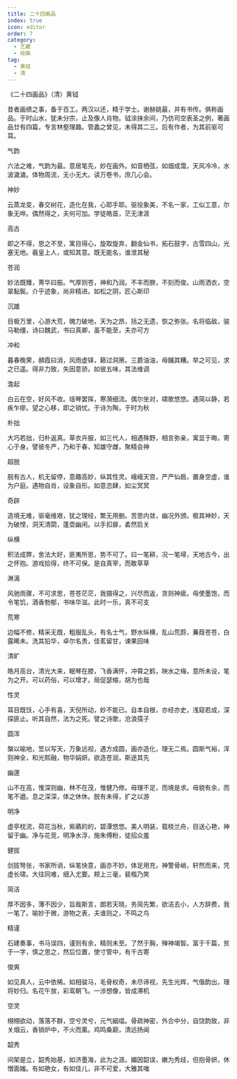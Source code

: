 ```yaml
---
title: 二十四画品
index: true
icon: editor
order: 7
category:
  - 艺藏
  - 绘画
tag:
  - 黄钺
  - 清
---
```


《二十四画品》（清）黄钺  

昔者画缋之事，备于百工。两汉以还，精于学士。谢赫姚最，并有书传。俱称画品。于时山水，犹未分宗，止及像人肖物。钺涂抹余间，乃仿司空表圣之例，著画品廿有四篇，专言林壑理趣。管蠡之曾见，未得其二三。后有作者，为其前驱可耳。  

气韵  

六法之难，气韵为最。意居笔先，妙在画外。如音栖弦，如烟成霭，天风冷冷，水波濊濊。体物周流，无小无大。读万卷书，庶几心会。  

神妙  

云蒸龙变，春交树花，造化在我，心耶手耶。驱役象美，不名一家，工似工意，尔象无哗。偶然得之，夫何可加。学徒皓首，茫无津涯  

高古  

即之不得，思之不至，寓目得心，旋取旋弃，翻金仙书，拓石鼓字，古雪四山，光塞无地。羲皇上人，或知其意。既无能名，谁泄其秘  

苍润  

妙法既臻，菁华曰振。气厚则苍，神和乃润。不丰而腴，不刻而俊。山雨洒衣，空翠黏鬓。介乎迹象，尚非精进。如松之阴，匠心斯印  

沉雄  

目极万里，心游大荒，魄力破地，天为之昂，括之无遗，恢之弥张。名将临敌，骏马勒缰，诗曰魏武，书曰真卿，虽不能至，夫亦可方  

冲和  

暮春晚霁，頳霞曰消，风雨虚铎，籁过洞箫。三爵油油，毋餔其糟。举之可见，求之已遥。得非力致，失因意骄。如彼五味，其法维调  

澹起  

白云在空，好风不收。瑶琴罢挥，寒漪细流。偶尔坐对，啸歌悠悠。遇简以静，若疾乍瘳。望之心移，即之销忧。于诗为陶，于时为秋  

朴拙  

大巧若拙，归朴返真。草衣卉服，如三代人，相遇殊野，相言弥亲，寓显于晦，寄心于身。譬彼冬严，乃和于春，知雄守雌，聚精会神  

超脱  

脘有古人，机无留停，意趣高妙，纵其性灵。峨峨天宫，严严仙扃，置身空虚，谁为户庭。遇物自肖，设象自形。如意恣肆，如尘冥冥  

奇辟  

造境无难，驱毫维艰，犹之理经，繁无用删。苦思内敛，幽况外颁。极其神妙，天为破悭，洞天清閟，蓬壶幽闲。以手扣扉，砉然启关  

纵横  

积法成弊，舍法大好，匪夷所思，势不可了。曰一笔耕，况一笔埽，天地古今，出之怀抱。游戏拾得，终不可保。是自真宰，而敢草草  

淋漓  

风驰雨骤，不可求思，苍苍茫茫，我摄得之，兴尽而返，贪则神疲。毋使墨饱，而令笔饥，酒香勃郁，书味华滋。此时一乐，真不可支  

荒寒  

边幅不修，精采无既，粗服乱头，有名士气，野水纵横，乱山荒蔚，蒹葭苍苍，白露晞未。洗其铅华，卓尔名贵，佳茗留甘，谏果回味  

清旷  

皓月高台，清光大来，眠琴在膝，飞香满怀，冲霄之鹤，映水之梅，意所未设，笔为之开。可以药俗，可以增才。局促瑟缩，胡为也哉  

性灵  

耳目既饫，心手有喜，天倪所动，妙不能已。自本自根，亦经亦史，浅窥若成，深探匪止。听其自然，法为之死。譬之诗歌，沧浪孺子  

圆浑  

槃以喻地，笠以写天，万象远视，遇方成圆，画亦造化，理无二焉。圆斯气裕，浑则神全，和光熙融，物华娟妍。欲造苍润，斯途其先  

幽邃  

山不在高，惟深则幽，林不在茂，惟健乃修。毋理不足，而境是求。毋貌有余，而笔不遒。息之深深，体之休休。脱有未得，扩之以游  

明净  

虚亭枕流，荷花当秋，紫蘤的的，碧潭悠悠。美人明装，载桡兰舟，目送心艳，神留于幽。净与花竞，明净水浮，施朱傅粉，徒招众羞  

健拔  

剑拔弩张，书家所诮，纵笔快意，画亦不妙。体足用充，神警骨峭，轩然而来，凭虚长啸。大往同难，细入尤要。颊上三毫，裴楷乃笑  

简洁  

厚不因多，薄不因少，旨哉斯言，朗若天晓。务简先繁，欲洁去小，人方辞费，我一笔了。喻妙于微，游物之表，夫谁则之，不鸣之鸟  

精谨  

石建奏事，书马误四，谨则有余，精则未至。了然于胸，殚神竭智。富于千篇，贫于一字，慎之思之，然后位置，使寸管中，有千古寄  

俊爽  

如见真人，云中依稀。如相骏马，毛骨权奇，未尽谛视，先生光辉，气偕韵出，理将妙归。名花午放，彩鸾朝飞。一涉想像，皆成滞机  

空灵  

栩栩欲动，落落不群，空兮灵兮，元气絪缊。骨疏神密，外合中分，自饶韵致，非关烟云，香销炉中，不火而薰。鸡鸣桑巅，清远扬闻  

韶秀  

间架是立，韶秀始基，如济墨海，此为之涯。媚因韶误，嫩为秀歧，但抱骨妍，休憎面媸。有如艳女，有如佳儿，非不可爱，大雅其嗤  
